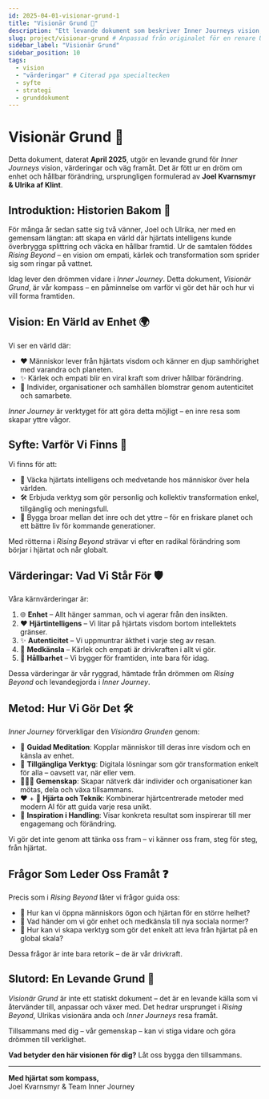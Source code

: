 ```yaml
---
id: 2025-04-01-visionar-grund-1
title: "Visionär Grund 🧭"
description: "Ett levande dokument som beskriver Inner Journeys vision, värderingar och syfte, med rötter i Rising Beyond."
slug: project/visionar-grund # Anpassad från originalet för en renare URL baserad på filnamn utan datum
sidebar_label: "Visionär Grund"
sidebar_position: 10
tags:
  - vision
  - "värderingar" # Citerad pga specialtecken
  - syfte
  - strategi
  - grunddokument
---
```


# Visionär Grund 🧭

Detta dokument, daterat **April 2025**, utgör en levande grund för *Inner Journeys* vision, värderingar och väg framåt. Det är fött ur en dröm om enhet och hållbar förändring, ursprungligen formulerad av **Joel Kvarnsmyr & Ulrika af Klint**.

## Introduktion: Historien Bakom 🌱

För många år sedan satte sig två vänner, Joel och Ulrika, ner med en gemensam längtan: att skapa en värld där hjärtats intelligens kunde överbrygga splittring och väcka en hållbar framtid. Ur de samtalen föddes *Rising Beyond* – en vision om empati, kärlek och transformation som sprider sig som ringar på vattnet.

Idag lever den drömmen vidare i *Inner Journey*. Detta dokument, *Visionär Grund*, är vår kompass – en påminnelse om varför vi gör det här och hur vi vill forma framtiden.

## Vision: En Värld av Enhet 🌍

Vi ser en värld där:

-   ❤️ Människor lever från hjärtats visdom och känner en djup samhörighet med varandra och planeten.
-   ✨ Kärlek och empati blir en viral kraft som driver hållbar förändring.
-   🤝 Individer, organisationer och samhällen blomstrar genom autenticitet och samarbete.

*Inner Journey* är verktyget för att göra detta möjligt – en inre resa som skapar yttre vågor.

## Syfte: Varför Vi Finns 🎯

Vi finns för att:

-   🧠 Väcka hjärtats intelligens och medvetande hos människor över hela världen.
-   🛠️ Erbjuda verktyg som gör personlig och kollektiv transformation enkel, tillgänglig och meningsfull.
-   🌱 Bygga broar mellan det inre och det yttre – för en friskare planet och ett bättre liv för kommande generationer.

Med rötterna i *Rising Beyond* strävar vi efter en radikal förändring som börjar i hjärtat och når globalt.

## Värderingar: Vad Vi Står För 🛡️

Våra kärnvärderingar är:

1.  🌐 **Enhet** – Allt hänger samman, och vi agerar från den insikten.
2.  ❤️ **Hjärtintelligens** – Vi litar på hjärtats visdom bortom intellektets gränser.
3.  ✨ **Autenticitet** – Vi uppmuntrar äkthet i varje steg av resan.
4.  🤗 **Medkänsla** – Kärlek och empati är drivkraften i allt vi gör.
5.  🌳 **Hållbarhet** – Vi bygger för framtiden, inte bara för idag.

Dessa värderingar är vår ryggrad, hämtade från drömmen om *Rising Beyond* och levandegjorda i *Inner Journey*.

## Metod: Hur Vi Gör Det 🛠️

*Inner Journey* förverkligar den *Visionära Grunden* genom:

-   🧘 **Guidad Meditation**: Kopplar människor till deras inre visdom och en känsla av enhet.
-   📱 **Tillgängliga Verktyg**: Digitala lösningar som gör transformation enkelt för alla – oavsett var, när eller vem.
-   🧑‍🤝‍🧑 **Gemenskap**: Skapar nätverk där individer och organisationer kan mötas, dela och växa tillsammans.
-   ❤️ + 🤖 **Hjärta och Teknik**: Kombinerar hjärtcentrerade metoder med modern AI för att guida varje resa unikt.
-   🌟 **Inspiration i Handling**: Visar konkreta resultat som inspirerar till mer engagemang och förändring.

Vi gör det inte genom att tänka oss fram – vi känner oss fram, steg för steg, från hjärtat.

## Frågor Som Leder Oss Framåt ❓

Precis som i *Rising Beyond* låter vi frågor guida oss:

-   🤔 Hur kan vi öppna människors ögon och hjärtan för en större helhet?
-   🤔 Vad händer om vi gör enhet och medkänsla till nya sociala normer?
-   🤔 Hur kan vi skapa verktyg som gör det enkelt att leva från hjärtat på en global skala?

Dessa frågor är inte bara retorik – de är vår drivkraft.

## Slutord: En Levande Grund 📖

*Visionär Grund* är inte ett statiskt dokument – det är en levande källa som vi återvänder till, anpassar och växer med. Det hedrar ursprunget i *Rising Beyond*, Ulrikas visionära anda och *Inner Journeys* resa framåt.

Tillsammans med dig – vår gemenskap – kan vi stiga vidare och göra drömmen till verklighet.

**Vad betyder den här visionen för dig?** Låt oss bygga den tillsammans.

---

**Med hjärtat som kompass,**  
Joel Kvarnsmyr & Team Inner Journey